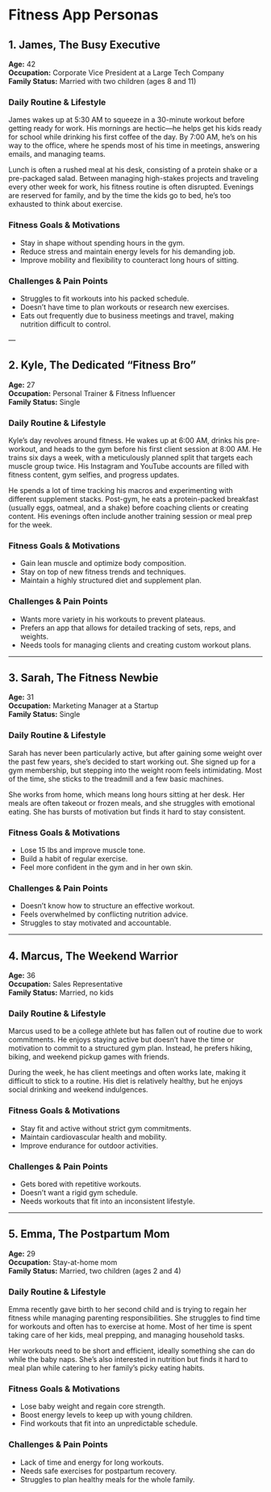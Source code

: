 # Fitness App Personas  

## 1. James, The Busy Executive  
**Age:** 42  
**Occupation:** Corporate Vice President at a Large Tech Company  
**Family Status:** Married with two children (ages 8 and 11)  

### Daily Routine & Lifestyle  
James wakes up at 5:30 AM to squeeze in a 30-minute workout before getting ready for work. His mornings are hectic—he helps get his kids ready for school while drinking his first coffee of the day. By 7:00 AM, he’s on his way to the office, where he spends most of his time in meetings, answering emails, and managing teams.  

Lunch is often a rushed meal at his desk, consisting of a protein shake or a pre-packaged salad. Between managing high-stakes projects and traveling every other week for work, his fitness routine is often disrupted. Evenings are reserved for family, and by the time the kids go to bed, he’s too exhausted to think about exercise.  

### Fitness Goals & Motivations  
- Stay in shape without spending hours in the gym.  
- Reduce stress and maintain energy levels for his demanding job.  
- Improve mobility and flexibility to counteract long hours of sitting.  

### Challenges & Pain Points  
- Struggles to fit workouts into his packed schedule.  
- Doesn’t have time to plan workouts or research new exercises.  
- Eats out frequently due to business meetings and travel, making nutrition difficult to control.  

—

## 2. Kyle, The Dedicated “Fitness Bro”  
**Age:** 27  
**Occupation:** Personal Trainer & Fitness Influencer  
**Family Status:** Single  

### Daily Routine & Lifestyle  
Kyle’s day revolves around fitness. He wakes up at 6:00 AM, drinks his pre-workout, and heads to the gym before his first client session at 8:00 AM. He trains six days a week, with a meticulously planned split that targets each muscle group twice. His Instagram and YouTube accounts are filled with fitness content, gym selfies, and progress updates.  

He spends a lot of time tracking his macros and experimenting with different supplement stacks. Post-gym, he eats a protein-packed breakfast (usually eggs, oatmeal, and a shake) before coaching clients or creating content. His evenings often include another training session or meal prep for the week.  

### Fitness Goals & Motivations  
- Gain lean muscle and optimize body composition.  
- Stay on top of new fitness trends and techniques.  
- Maintain a highly structured diet and supplement plan.  

### Challenges & Pain Points  
- Wants more variety in his workouts to prevent plateaus.  
- Prefers an app that allows for detailed tracking of sets, reps, and weights.  
- Needs tools for managing clients and creating custom workout plans.  

---

## 3. Sarah, The Fitness Newbie  
**Age:** 31  
**Occupation:** Marketing Manager at a Startup  
**Family Status:** Single  

### Daily Routine & Lifestyle  
Sarah has never been particularly active, but after gaining some weight over the past few years, she’s decided to start working out. She signed up for a gym membership, but stepping into the weight room feels intimidating. Most of the time, she sticks to the treadmill and a few basic machines.  

She works from home, which means long hours sitting at her desk. Her meals are often takeout or frozen meals, and she struggles with emotional eating. She has bursts of motivation but finds it hard to stay consistent.  

### Fitness Goals & Motivations  
- Lose 15 lbs and improve muscle tone.  
- Build a habit of regular exercise.  
- Feel more confident in the gym and in her own skin.  

### Challenges & Pain Points  
- Doesn’t know how to structure an effective workout.  
- Feels overwhelmed by conflicting nutrition advice.  
- Struggles to stay motivated and accountable.  

---

## 4. Marcus, The Weekend Warrior  
**Age:** 36  
**Occupation:** Sales Representative  
**Family Status:** Married, no kids  

### Daily Routine & Lifestyle  
Marcus used to be a college athlete but has fallen out of routine due to work commitments. He enjoys staying active but doesn’t have the time or motivation to commit to a structured gym plan. Instead, he prefers hiking, biking, and weekend pickup games with friends.  

During the week, he has client meetings and often works late, making it difficult to stick to a routine. His diet is relatively healthy, but he enjoys social drinking and weekend indulgences.  

### Fitness Goals & Motivations  
- Stay fit and active without strict gym commitments.  
- Maintain cardiovascular health and mobility.  
- Improve endurance for outdoor activities.  

### Challenges & Pain Points  
- Gets bored with repetitive workouts.  
- Doesn’t want a rigid gym schedule.  
- Needs workouts that fit into an inconsistent lifestyle.  

---

## 5. Emma, The Postpartum Mom  
**Age:** 29  
**Occupation:** Stay-at-home mom  
**Family Status:** Married, two children (ages 2 and 4)  

### Daily Routine & Lifestyle  
Emma recently gave birth to her second child and is trying to regain her fitness while managing parenting responsibilities. She struggles to find time for workouts and often has to exercise at home. Most of her time is spent taking care of her kids, meal prepping, and managing household tasks.  

Her workouts need to be short and efficient, ideally something she can do while the baby naps. She’s also interested in nutrition but finds it hard to meal plan while catering to her family’s picky eating habits.  

### Fitness Goals & Motivations  
- Lose baby weight and regain core strength.  
- Boost energy levels to keep up with young children.  
- Find workouts that fit into an unpredictable schedule.  

### Challenges & Pain Points  
- Lack of time and energy for long workouts.  
- Needs safe exercises for postpartum recovery.  
- Struggles to plan healthy meals for the whole family.  

